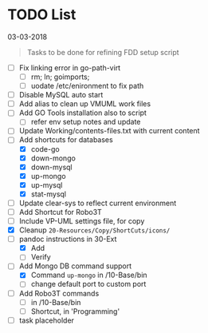 # TODO List
03-03-2018

> Tasks to be done for refining FDD setup script

- [ ] Fix linking error in go-path-virt
	- [ ] rm; ln; goimports;
	- [ ] uodate /etc/enironment to fix path
- [ ] Disable MySQL auto start
- [ ] Add alias to clean up VMUML work files
- [ ] Add GO Tools installation also to script
	- [ ] refer env setup notes and update
- [ ] Update Working/contents-files.txt with current content
- [ ] Add shortcuts for databases
	- [x] code-go
	- [x] down-mongo
	- [x] down-mysql
	- [x] up-mongo
	- [x] up-mysql
	- [x] stat-mysql
- [ ] Update clear-sys to reflect current environment
- [ ] Add Shortcut for Robo3T
- [ ] Include VP-UML settings file, for copy
- [x] Cleanup `20-Resources/Copy/ShortCuts/icons/`
- [ ] pandoc instructions in 30-Ext
	- [x] Add
	- [ ] Verify
- [ ] Add Mongo DB command support
	- [x] Command `up-mongo` in /10-Base/bin
	- [ ] change default port to custom port
- [ ] Add Robo3T commands
	- [ ] in /10-Base/bin
	- [ ] Shortcut, in 'Programming'
- [ ] task placeholder
